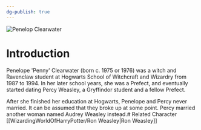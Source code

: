 ```yaml
---
dg-publish: true
---
```

![Penelop Clearwater](http://rxbg5ysja.bkt.gdipper.com/Penelop_Clearwater.png)
# Introduction
Penelope 'Penny' Clearwater (born c. 1975 or 1976) was a witch and Ravenclaw student at Hogwarts School of Witchcraft and Wizardry from 1987 to 1994. In her later school years, she was a Prefect, and eventually started dating Percy Weasley, a Gryffindor student and a fellow Prefect.

After she finished her education at Hogwarts, Penelope and Percy never married. It can be assumed that they broke up at some point. Percy married another woman named Audrey Weasley instead.# Related Character
[[WizardingWorldOfHarryPotter/Ron Weasley\|Ron Weasley]]
